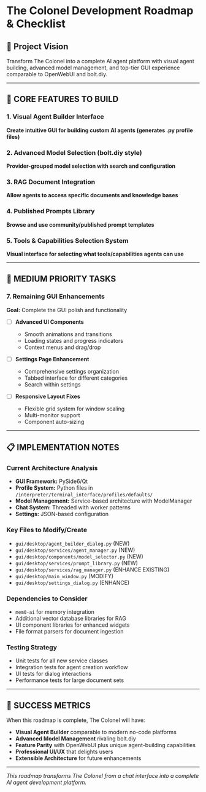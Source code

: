 # The Colonel Development Roadmap & Checklist

## 🎯 Project Vision
Transform The Colonel into a complete AI agent platform with visual agent building, advanced model management, and top-tier GUI experience comparable to OpenWebUI and bolt.diy.

---

## 🚀 CORE FEATURES TO BUILD

### 1. Visual Agent Builder Interface
**Create intuitive GUI for building custom AI agents (generates .py profile files)**

### 2. Advanced Model Selection (bolt.diy style) 
**Provider-grouped model selection with search and configuration**

### 3. RAG Document Integration
**Allow agents to access specific documents and knowledge bases**

### 4. Published Prompts Library
**Browse and use community/published prompt templates**

### 5. Tools & Capabilities Selection System
**Visual interface for selecting what tools/capabilities agents can use**

---

## 🎯 MEDIUM PRIORITY TASKS

### 7. Remaining GUI Enhancements
**Goal:** Complete the GUI polish and functionality

- [ ] **Advanced UI Components**
  - Smooth animations and transitions
  - Loading states and progress indicators
  - Context menus and drag/drop

- [ ] **Settings Page Enhancement**
  - Comprehensive settings organization
  - Tabbed interface for different categories
  - Search within settings

- [ ] **Responsive Layout Fixes**
  - Flexible grid system for window scaling
  - Multi-monitor support
  - Component auto-sizing

---

## 📋 IMPLEMENTATION NOTES

### Current Architecture Analysis
- **GUI Framework:** PySide6/Qt
- **Profile System:** Python files in `/interpreter/terminal_interface/profiles/defaults/`
- **Model Management:** Service-based architecture with ModelManager
- **Chat System:** Threaded with worker patterns
- **Settings:** JSON-based configuration

### Key Files to Modify/Create
- `gui/desktop/agent_builder_dialog.py` (NEW)
- `gui/desktop/services/agent_manager.py` (NEW)
- `gui/desktop/components/model_selector.py` (NEW)
- `gui/desktop/services/prompt_library.py` (NEW)
- `gui/desktop/services/rag_manager.py` (ENHANCE EXISTING)
- `gui/desktop/main_window.py` (MODIFY)
- `gui/desktop/settings_dialog.py` (ENHANCE)

### Dependencies to Consider
- `mem0-ai` for memory integration
- Additional vector database libraries for RAG
- UI component libraries for enhanced widgets
- File format parsers for document ingestion

### Testing Strategy
- Unit tests for all new service classes
- Integration tests for agent creation workflow
- UI tests for dialog interactions
- Performance tests for large document sets

---

## 🎯 SUCCESS METRICS

When this roadmap is complete, The Colonel will have:
- **Visual Agent Builder** comparable to modern no-code platforms
- **Advanced Model Management** rivaling bolt.diy
- **Feature Parity** with OpenWebUI plus unique agent-building capabilities  
- **Professional UI/UX** that delights users
- **Extensible Architecture** for future enhancements

---

*This roadmap transforms The Colonel from a chat interface into a complete AI agent development platform.*